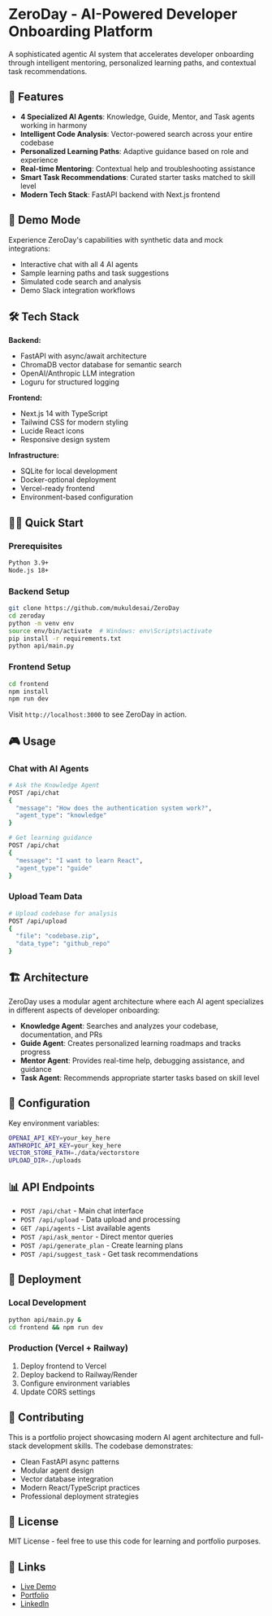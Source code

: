 # ZeroDay - AI-Powered Developer Onboarding Platform

A sophisticated agentic AI system that accelerates developer onboarding through intelligent mentoring, personalized learning paths, and contextual task recommendations.

## 🚀 Features

- **4 Specialized AI Agents**: Knowledge, Guide, Mentor, and Task agents working in harmony
- **Intelligent Code Analysis**: Vector-powered search across your entire codebase
- **Personalized Learning Paths**: Adaptive guidance based on role and experience
- **Real-time Mentoring**: Contextual help and troubleshooting assistance
- **Smart Task Recommendations**: Curated starter tasks matched to skill level
- **Modern Tech Stack**: FastAPI backend with Next.js frontend

## 🎯 Demo Mode

Experience ZeroDay's capabilities with synthetic data and mock integrations:
- Interactive chat with all 4 AI agents
- Sample learning paths and task suggestions
- Simulated code search and analysis
- Demo Slack integration workflows

## 🛠 Tech Stack

**Backend:**
- FastAPI with async/await architecture
- ChromaDB vector database for semantic search
- OpenAI/Anthropic LLM integration
- Loguru for structured logging

**Frontend:**
- Next.js 14 with TypeScript
- Tailwind CSS for modern styling
- Lucide React icons
- Responsive design system

**Infrastructure:**
- SQLite for local development
- Docker-optional deployment
- Vercel-ready frontend
- Environment-based configuration

## 🏃‍♂️ Quick Start

### Prerequisites
```bash
Python 3.9+
Node.js 18+
```

### Backend Setup
```bash
git clone https://github.com/mukuldesai/ZeroDay
cd zeroday
python -m venv env
source env/bin/activate  # Windows: env\Scripts\activate
pip install -r requirements.txt
python api/main.py
```

### Frontend Setup
```bash
cd frontend
npm install
npm run dev
```

Visit `http://localhost:3000` to see ZeroDay in action.

## 🎮 Usage

### Chat with AI Agents
```bash
# Ask the Knowledge Agent
POST /api/chat
{
  "message": "How does the authentication system work?",
  "agent_type": "knowledge"
}

# Get learning guidance
POST /api/chat
{
  "message": "I want to learn React",
  "agent_type": "guide"
}
```

### Upload Team Data
```bash
# Upload codebase for analysis
POST /api/upload
{
  "file": "codebase.zip",
  "data_type": "github_repo"
}
```

## 🏗 Architecture

ZeroDay uses a modular agent architecture where each AI agent specializes in different aspects of developer onboarding:

- **Knowledge Agent**: Searches and analyzes your codebase, documentation, and PRs
- **Guide Agent**: Creates personalized learning roadmaps and tracks progress
- **Mentor Agent**: Provides real-time help, debugging assistance, and guidance
- **Task Agent**: Recommends appropriate starter tasks based on skill level

## 🔧 Configuration

Key environment variables:
```bash
OPENAI_API_KEY=your_key_here
ANTHROPIC_API_KEY=your_key_here
VECTOR_STORE_PATH=./data/vectorstore
UPLOAD_DIR=./uploads
```

## 📊 API Endpoints

- `POST /api/chat` - Main chat interface
- `POST /api/upload` - Data upload and processing
- `GET /api/agents` - List available agents
- `POST /api/ask_mentor` - Direct mentor queries
- `POST /api/generate_plan` - Create learning plans
- `POST /api/suggest_task` - Get task recommendations

## 🚢 Deployment

### Local Development
```bash
python api/main.py &
cd frontend && npm run dev
```

### Production (Vercel + Railway)
1. Deploy frontend to Vercel
2. Deploy backend to Railway/Render
3. Configure environment variables
4. Update CORS settings

## 🤝 Contributing

This is a portfolio project showcasing modern AI agent architecture and full-stack development skills. The codebase demonstrates:

- Clean FastAPI async patterns
- Modular agent design
- Vector database integration
- Modern React/TypeScript practices
- Professional deployment strategies

## 📝 License

MIT License - feel free to use this code for learning and portfolio purposes.

## 🔗 Links

- [Live Demo](https://zeroday-demo.vercel.app)
- [Portfolio](https://v0-portfolio-page-creation-seven.vercel.app/)
- [LinkedIn](https://linkedin.com/in/mukuldesai)